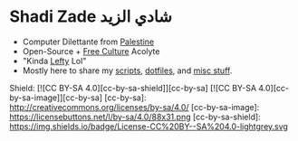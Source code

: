 # Shadi Zade شادي الزيد
- Computer Dilettante from [Palestine](errata/free-palestine.md)
- Open-Source + [Free Culture](errata/free-culture.md) Acolyte
- "Kinda [Lefty](errata/free-labor.md) Lol"
- Mostly here to share my [scripts](https://github.com/ShadiZade/scripts), [dotfiles](https://github.com/ShadiZade/dotfiles), and [misc stuff](https://github.com/ShadiZade/ShadiZade/tree/main/errata).


Shield: [![CC BY-SA 4.0][cc-by-sa-shield]][cc-by-sa]
[![CC BY-SA 4.0][cc-by-sa-image]][cc-by-sa]
[cc-by-sa]: http://creativecommons.org/licenses/by-sa/4.0/
[cc-by-sa-image]: https://licensebuttons.net/l/by-sa/4.0/88x31.png
[cc-by-sa-shield]: https://img.shields.io/badge/License-CC%20BY--SA%204.0-lightgrey.svg
